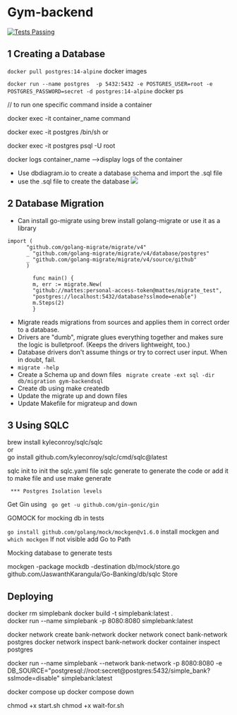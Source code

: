 # Gym-backend

<a href="https://github.com/JaswanthKarangula/Go-Banking/actions">
      <img alt="Tests Passing" src="https://github.com/JaswanthKarangula/Go-Banking/actions/workflows/test.yml/badge.svg?event=push" />
    </a>

## 1 Creating a Database


```docker pull postgres:14-alpine```
docker images

```docker run --name postgres  -p 5432:5432 -e POSTGRES_USER=root -e POSTGRES_PASSWORD=secret -d postgres:14-alpine```
docker ps


// to run one specific command inside a container 

docker exec -it container_name command

docker exec -it postgres /bin/sh or

docker exec -it postgres psql -U root

docker logs container_name -->display logs of the container



- Use dbdiagram.io to create a database schema and import the .sql file
- use the .sql file to create the database
  <img src="/dbschema.png"/>

[//]: # ()
[//]: # (``` psql postgres   ``` <br>)

[//]: # (``` create role Jaswanth with login password 'password'  ```)

[//]: # (<br>)

[//]: # ()
[//]: # ()
[//]: # (``` psql postgres -U jaswanth ```)

[//]: # (<br>)

[//]: # (``` create database simple_bank ```)

## 2 Database Migration

- Can install go-migrate using brew install golang-migrate  or use it as a library
```
import (
      "github.com/golang-migrate/migrate/v4"
      _ "github.com/golang-migrate/migrate/v4/database/postgres"
      _ "github.com/golang-migrate/migrate/v4/source/github"
      )

        func main() {
        m, err := migrate.New(
        "github://mattes:personal-access-token@mattes/migrate_test",
        "postgres://localhost:5432/database?sslmode=enable")
        m.Steps(2)
        } 

```
- Migrate reads migrations from sources and applies them in correct order to a database.
- Drivers are "dumb", migrate glues everything together and makes sure the logic is bulletproof. (Keeps the drivers lightweight, too.)
- Database drivers don't assume things or try to correct user input. When in doubt, fail.
- ``` migrate -help ```
- Create a Schema up and down files  ```  migrate create -ext sql -dir db/migration gym-backendsql  ```
- Create db using make createdb
- Update the migrate up and down files
- Update Makefile for migrateup and down

## 3  Using SQLC


brew install kyleconroy/sqlc/sqlc
<br>
or
<br>
go install github.com/kyleconroy/sqlc/cmd/sqlc@latest

sqlc init to init the sqlc.yaml file
sqlc generate to generate the code or add it to make file and use make generate


``` *** Postgres Isolation levels```


Get Gin using ``` go get -u github.com/gin-gonic/gin```

GOMOCK for mocking db in tests

```go install github.com/golang/mock/mockgen@v1.6.0``` install mockgen and ``` which mockgen ``` If not visible add Go to Path



Mocking database to generate tests

mockgen -package mockdb -destination db/mock/store.go  github.com/JaswanthKarangula/Go-Banking/db/sqlc Store



## Deploying


docker rm simplebank
docker build -t simplebank:latest .    
docker run --name simplebank -p 8080:8080 simplebank:latest

docker network create bank-network
docker network conect bank-network postgres
docker network inspect bank-network
docker container inspect postgres


docker run --name simplebank --network bank-network -p 8080:8080 -e DB_SOURCE="postgresql://root:secret@postgres:5432/simple_bank?sslmode=disable" simplebank:latest


docker compose up
docker compose down


chmod +x start.sh
chmod +x wait-for.sh

